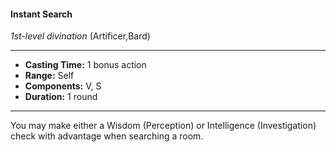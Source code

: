 #### Instant Search
*1st-level divination* (Artificer,Bard)
___
- **Casting Time:** 1 bonus action
- **Range:** Self
- **Components:** V, S
- **Duration:** 1 round
---
You may make either a Wisdom (Perception) or
Intelligence (Investigation) check with advantage
when searching a room.
